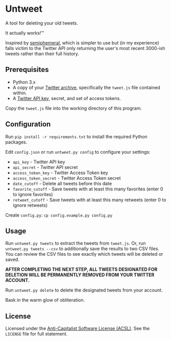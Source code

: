 # Untweet

A tool for deleting your old tweets.

It actually works!™

Inspired by [semiphemeral](https://github.com/micahflee/semiphemeral), which is simpler to use but (in my experience) falls victim to the Twitter API only returning the user's most recent 3000-ish tweets rather than their full history.


## Prerequisites

- Python 3.x
- A copy of your [Twitter archive](https://help.twitter.com/en/managing-your-account/how-to-download-your-twitter-archive), specifically the `tweet.js` file contained within.
- A [Twitter API key](https://developer.twitter.com/en/docs/twitter-api/getting-started/getting-access-to-the-twitter-api), secret, and set of access tokens.

Copy the `tweet.js` file into the working directory of this program.


## Configuration

Run `pip install -r requirements.txt` to install the required Python packages.

Edit `config.json` or run `untweet.py config` to configure your settings:

- `api_key` - Twitter API key
- `api_secret` - Twitter API secret
- `access_token_key` - Twitter Access Token key
- `access_token_secret` - Twitter Access Token secret
- `date_cutoff` - Delete all tweets before this date
- `favorite_cutoff` - Save tweets with at least this many favorites (enter 0 to ignore favorites)
- `retweet_cutoff` - Save tweets with at least this many retweets (enter 0 to ignore retweets)

Create `config.py`:
`cp config.example.py config.py`


## Usage

Run `untweet.py tweets` to extract the tweets from `tweet.js`. Or, run `untweet.py tweets --csv` to additionally save the results to 
two CSV files. You can review the CSV files to see exactly which tweets will be deleted or saved.

**AFTER COMPLETING THE NEXT STEP, ALL TWEETS DESIGNATED FOR DELETION WILL BE PERMANENTLY REMOVED FROM YOUR TWITTER ACCOUNT.**

Run `untweet.py delete` to delete the designated tweets from your account.

Bask in the warm glow of obliteration.


## License

Licensed under the [Anti-Capitalist Software License (ACSL)](https://anticapitalist.software/). See the `LICENSE` file for full statement.
